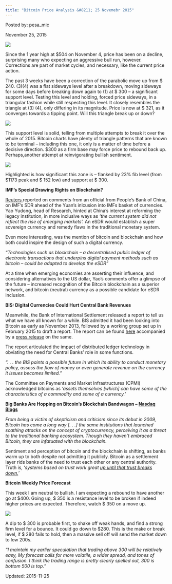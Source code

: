 ```yaml
---
title: "Bitcoin Price Analysis &#8211; 25 Novemebr 2015"
---
```



Posted by: pesa_mic
    
    
<span>November 25, 2015</span>

    

<img src="https://G-I-R.github.io/deepdotweb/imgs/2015/11/12.jpg">

<p>Since the 1 year high at $504 on November 4, price has been on a decline, surprising many who expecting an aggressive bull run, however. Corrections are part of market cycles, and necessary, like the current price action.</p>
<p>The past 3 weeks have been a correction of the parabolic move up from $ 240. (3)(4) was a flat sideways level after a breakdown, moving sideways for some days before breaking down again to (1) at $ 300 &#8211; a significant support level. Testing this level and holding, forced price sideways, in a triangular fashion while still respecting this level. It closely resembles the triangle at (3) (4), only differing in its magnitude. Price is now at $ 321, as it converges towards a tipping point. Will this triangle break up or down?</p>

<img src="https://G-I-R.github.io/deepdotweb/imgs/2015/11/21.png">

<p>This support level is solid, telling from multiple attempts to break it over the whole of 2015. Bitcoin charts have plenty of triangle patterns that are known to be terminal &#8211; including this one, it only is a matter of time before a decisive direction. $300 as a firm base may force price to rebound back up. Perhaps,another attempt at reinvigorating bullish sentiment.</p>

<img src="https://G-I-R.github.io/deepdotweb/imgs/2015/11/32.jpg">

<p>Highlighted is how significant this zone is &#8211; flanked by 23% fib level (from $1173 peak and $ 152 low) and support at $ 300.</p>
<p><strong>IMF’s Special Drawing Rights on Blockchain?</strong></p>
<p><a href="http://www.reuters.com/article/2015/11/17/china-currency-sdr-idUSL3N13C14720151117#WsyIgL2vswSsvDgq.97">Reuters </a>reported on comments from an official from People’s Bank of China, on IMF’s SDR ahead of the Yuan’s inlcusion into IMFs basket of currencies. Yao Yudong, head of Research, hinted at China’s interest at reforming the legacy institution, in more inclusive ways as <em>‘the current system did not reflect the rise of emerging markets’. </em>An eSDR would establish a super sovereign currency and remedy flaws in the traditional monetary system.</p>
<p>Even more interesting, was the mention of bitcoin and blockchain and how both could inspire the design of such a digital currency.</p>
<p><em>“Technologies such as blockchain &#8211; a decentralised public ledger of electronic transactions that underpins digital payment methods such as bitcoin &#8211; could be adapted to develop the eSDR”</em></p>
<p>At a time when emerging economies are asserting their influence, and considering alternatives to the US dollar, Yao’s comments offer a glimpse of the future &#8211; increased recognition of the Bitcoin blockchain as a superior network, and bitcoin (neutral) currency as a possible candidate for eSDR inclusion.</p>
<p><strong>BIS: Digital Currencies Could Hurt Central Bank Revenues</strong></p>
<p>Meanwhile, the Bank of International Settlement released a report to tell us what we have all known for a while. BIS admitted it had been looking into Bitcoin as early as November 2013, followed by a working group set up in February 2015 to draft a report. The report can be found <a href="http://www.bis.org/cpmi/publ/d137.pdf">here</a> accompanied by a <a href="http://www.bis.org/press/p151123.htm">press release</a> on the same.</p>
<p>The report articulated the impact of distributed ledger technology in obviating the need for Central Banks’ role in some functions.</p>
<p><em>“. . . the BIS paints a possible future in which its ability to conduct monetary policy, assess the flow of money or even generate revenue on the currency it issues becomes limited.”</em></p>
<p>The Committee on Payments and Market Infrastructures (CPMI) acknowledged bitcoins as <em>‘assets themselves [which] can have some of the characteristics of a commodity and some of a currency.’</em></p>
<p><strong>Big Banks Are Hopping on Bitcoin’s Blockchain Bandwagon &#8211; </strong><a href="http://www.nasdaq.com/article/big-banks-are-hopping-on-bitcoins-blockchain-bandwagon-cm546238"><strong>Nasdaq Blogs</strong></a></p>
<p><em>From being a victim of skepticism and criticism since its debut in 2009, Bitcoin has come a long way [. . .] the same institutions that launched scathing attacks on the concept of cryptocurrency, perceiving it as a threat to the traditional banking ecosystem. Though they haven’t embraced Bitcoin, they are infatuated with the blockchain.</em></p>
<p>Sentiment and perception of bitcoin and the blockchain is shifting, as banks warm up to both despite not admitting it publicly. Bitcoin as a settlement layer rids banks of the need to trust each other or any central authority. Truth is, ‘<em>systems based on trust work great <u>up until that trust breaks down.</u>’</em></p>
<p><strong>Bitcoin Weekly Price Forecast</strong></p>
<p>This week I am neutral to bullish. I am expecting a rebound to have another go at $400. Going up, $ 350 is a resistance level to be broken if indeed higher prices are expected. Therefore, watch $ 350 on a move up.</p>

<img src="https://G-I-R.github.io/deepdotweb/imgs/2015/11/42.jpg">

<p>A dip to $ 300 is probable first, to shake off weak hands, and find a strong firm level for a bounce. It could go down to $280. This is the make or break level, if $ 280 fails to hold, then a massive sell off will send the market down to low 200s.</p>
<p><em>“I maintain my earlier speculation that trading above 300 will be relatively easy, My forecast calls for more volatile, a wider spread, and tones of confusion. I think the trading range is pretty clearly spelled out, 300 is bottom 500 is top.”</em></p>
    
    

Updated: 2015-11-25
    
    


